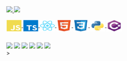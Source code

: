 <div>
  <a href="https://github.com/lincolnoliveiradev">
  <img height="170em" src="https://github-readme-stats.vercel.app/api?username=lincolnoliveiradev&show_icons=true&theme=dracula&include_all_commits=true&count_private=true"/>
  <img height="170em" src="https://github-readme-stats.vercel.app/api/top-langs/?username=lincolnoliveiradev&layout=compact&langs_count=7&theme=dracula"/>
</div>
<div style="display: inline_block"><br>
  <img align="center" alt="" height="30" width="40" src="https://raw.githubusercontent.com/devicons/devicon/master/icons/javascript/javascript-plain.svg">
  <img align="center" alt="" height="30" width="40" src="https://raw.githubusercontent.com/devicons/devicon/master/icons/typescript/typescript-plain.svg">
  <img align="center" alt="" height="30" width="40" src="https://raw.githubusercontent.com/devicons/devicon/master/icons/react/react-original.svg">
  <img align="center" alt="" height="30" width="40" src="https://raw.githubusercontent.com/devicons/devicon/master/icons/html5/html5-original.svg">
  <img align="center" alt="" height="30" width="40" src="https://raw.githubusercontent.com/devicons/devicon/master/icons/css3/css3-original.svg">
  <img align="center" alt="" height="30" width="40" src="https://raw.githubusercontent.com/devicons/devicon/master/icons/python/python-original.svg">
  <img align="center" alt="" height="30" width="40" src="https://raw.githubusercontent.com/devicons/devicon/master/icons/csharp/csharp-original.svg">
</div>
  
  ##
 
<div> 
  <a href="#" target="_blank"><img src="https://img.shields.io/badge/YouTube-FF0000?style=for-the-badge&logo=youtube&logoColor=white" target="_blank"></a>
  <a href="#" target="_blank"><img src="https://img.shields.io/badge/-Instagram-%23E4405F?style=for-the-badge&logo=instagram&logoColor=white" target="_blank"></a>
 	<a href="#" target="_blank"><img src="https://img.shields.io/badge/Twitch-9146FF?style=for-the-badge&logo=twitch&logoColor=white" target="_blank"></a>
  <a href="#" target="_blank"><img src="https://img.shields.io/badge/Discord-7289DA?style=for-the-badge&logo=discord&logoColor=white" target="_blank"></a> 
  <a href = "mailto:lincoln.oliveira@gmail.com"><img src="https://img.shields.io/badge/-Gmail-%23333?style=for-the-badge&logo=gmail&logoColor=white" target="_blank"></a>
  <a href="#" target="_blank"><img src="https://img.shields.io/badge/-LinkedIn-%230077B5?style=for-the-badge&logo=linkedin&logoColor=white" target="_blank"></a> 
 
</div>>
